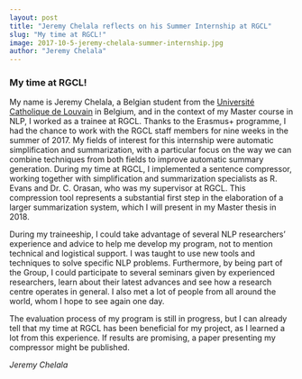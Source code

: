 ```yaml
---
layout: post
title: "Jeremy Chelala reflects on his Summer Internship at RGCL"
slug: "My time at RGCL!"
image: 2017-10-5-jeremy-chelala-summer-internship.jpg
author: "Jeremy Chelala"
---
```



### **My time at RGCL!**

My name is Jeremy Chelala, a Belgian student from the [Université Catholique de Louvain](https://uclouvain.be/fr/index.html) in Belgium, and in the context of my Master course in NLP, I worked as a trainee at RGCL. Thanks to the Erasmus+ programme, I had the chance to work with the RGCL staff members for nine weeks in the summer of 2017. My fields of interest for this internship were automatic simplification and summarization, with a particular focus on the way we can combine techniques from both fields to improve automatic summary generation. During my time at RGCL, I implemented a sentence compressor, working together with simplification and summarization specialists as R. Evans and Dr. C. Orasan, who was my supervisor at RGCL. This compression tool represents a substantial first step in the elaboration of a larger summarization system, which I will present in my Master thesis in 2018.

During my traineeship, I could take advantage of several NLP researchers’ experience and advice to help me develop my program, not to mention technical and logistical support. I was taught to use new tools and techniques to solve specific NLP problems. Furthermore, by being part of the Group, I could participate to several seminars given by experienced researchers, learn about their latest advances and see how a research centre operates in general. I also met a lot of people from all around the world, whom I hope to see again one day.

The evaluation process of my program is still in progress, but I can already tell that my time at RGCL has been beneficial for my project, as I learned a lot from this experience. If results are promising, a paper presenting my compressor might be published.

*Jeremy Chelala*


